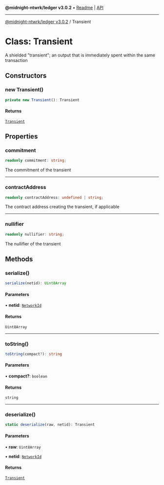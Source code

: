 **@midnight-ntwrk/ledger v3.0.2** • [Readme](../README.md) \| [API](../globals.md)

***

[@midnight-ntwrk/ledger v3.0.2](../README.md) / Transient

# Class: Transient

A shielded "transient"; an output that is immediately spent within the same
transaction

## Constructors

### new Transient()

```ts
private new Transient(): Transient
```

#### Returns

[`Transient`](Transient.md)

## Properties

### commitment

```ts
readonly commitment: string;
```

The commitment of the transient

***

### contractAddress

```ts
readonly contractAddress: undefined | string;
```

The contract address creating the transient, if applicable

***

### nullifier

```ts
readonly nullifier: string;
```

The nullifier of the transient

## Methods

### serialize()

```ts
serialize(netid): Uint8Array
```

#### Parameters

• **netid**: [`NetworkId`](../enumerations/NetworkId.md)

#### Returns

`Uint8Array`

***

### toString()

```ts
toString(compact?): string
```

#### Parameters

• **compact?**: `boolean`

#### Returns

`string`

***

### deserialize()

```ts
static deserialize(raw, netid): Transient
```

#### Parameters

• **raw**: `Uint8Array`

• **netid**: [`NetworkId`](../enumerations/NetworkId.md)

#### Returns

[`Transient`](Transient.md)
